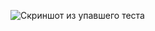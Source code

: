
![Скриншот из упавшего теста](https://github.com/user-attachments/assets/6a84d65c-335a-42a8-ac35-5a7c623479ec)
